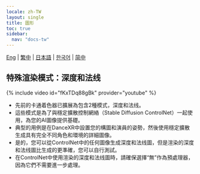 ```yaml
---
locale: zh-TW
layout: single
title: 圖形
toc: true
sidebar:
  nav: "docs-tw"
---
```

[Eng](/dancexr/features/graphics) | [繁中](/tw/dancexr/features/graphics) | [日本語](/jp/dancexr/features/graphics) | [한국어](/kr/dancexr/features/graphics) | [简中](/zh/dancexr/features/graphics)


## 特殊渲染模式：深度和法线
{% include video id="fKxTDq88gBk" provider="youtube" %}
* 先前的卡通着色器已擴展為包含2種模式，深度和法线。
* 這些模式是為了與穩定擴散控制網絡（Stable Diffusion ControlNet）一起使用，為您的AI圖像提供基礎。
* 典型的用例是在DanceXR中設置您的構圖和演員的姿勢，然後使用穩定擴散生成具有完全不同角色和環境的詳細圖像。
* 是的，您可以從ControlNet中的任何圖像生成深度和法线圖，但是渲染的深度和法线圖比生成的更準確，您可以自行測試。
* 在ControlNet中使用渲染的深度和法线圖時，請確保選擇“無”作為預處理器，因為它們不需要進一步處理。